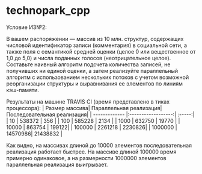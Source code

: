 # technopark_cpp
Условие ИЗ№2:

В вашем распоряжении — массив из 10 млн. структур, содержащих числовой идентификатор записи (комментария) в социальной сети, а также поля с семантикой средней оценки (целое 0 или вещественное от 1,0 до 5,0) и числа поданных голосов (неотрицательное целое). Составьте наивный алгоритм подсчета количества записей, не получивших ни единой оценки, а затем реализуйте параллельный алгоритм с использованием нескольких потоков с учетом возможной реорганизации структуры и выравнивания ее элементов по линиям кэш-памяти.


Результаты на машине TRAVIS CI (время представлено в тиках процессора):
| Размер массива| Параллельная реализация|Последовательная реализация|
| ------------- |:------------------:| :-----:|
| 10    | 538372 |    356 |
| 100     | 585228    | 2134 |
| 1000     | 632750 |   19770 |
| 10000  | 863754         |    199122|
| 100000  | 2261218         |   2230826|
| 1000000  | 14570986|    21438832 |

Как видно, на массивах длиной до 10000 элементов последовательная реализация работает быстрее. 
На массиве длиной 100000 время примерно одинаковое, а на размерности 1000000 элементов параллельная реализация выигрывает.
